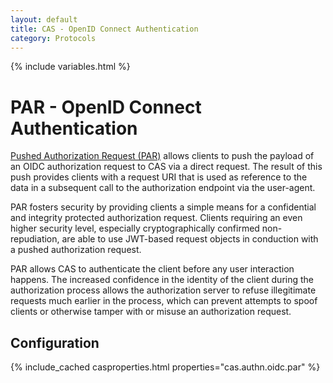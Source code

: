 ```yaml
---
layout: default
title: CAS - OpenID Connect Authentication
category: Protocols
---
```

{% include variables.html %}

# PAR - OpenID Connect Authentication

[Pushed Authorization Request (PAR)](https://tools.ietf.org/html/draft-ietf-oauth-par) allows clients to push the payload of an OIDC authorization request to CAS via a direct request. The result of this push provides clients with a request URI that is used as reference to the data in a subsequent call to the authorization endpoint via the user-agent.

PAR fosters security by providing clients a simple means for a confidential and integrity protected authorization request. Clients requiring an even higher security level, especially cryptographically confirmed non-repudiation, are able to use JWT-based request objects in conduction with a pushed authorization request.

PAR allows CAS to authenticate the client before any user interaction happens. The increased confidence in the identity of the client during the authorization process allows the authorization server to refuse illegitimate requests much earlier in the process, which can prevent attempts to spoof clients or otherwise tamper with or misuse an authorization request.

## Configuration

{% include_cached casproperties.html properties="cas.authn.oidc.par" %}
